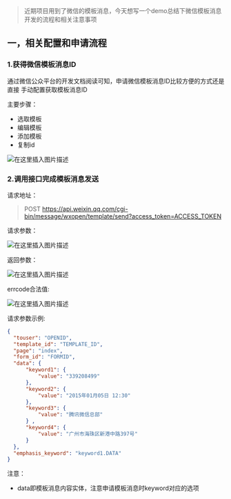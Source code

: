 >近期项目用到了微信的模板消息，今天想写一个demo总结下微信模板消息开发的流程和相关注意事项

## 一，相关配置和申请流程

### 1.获得微信模板消息ID

通过微信公众平台的开发文档阅读可知，申请微信模板消息ID比较方便的方式还是直接
手动配置获取模板消息ID

主要步骤：

- 选取模板
- 编辑模板
- 添加模板
- 复制id


![在这里插入图片描述](https://img-blog.csdnimg.cn/20190707220046632.png?x-oss-process=image/watermark,type_ZmFuZ3poZW5naGVpdGk,shadow_10,text_aHR0cHM6Ly9ibG9nLmNzZG4ubmV0L3dlaXhpbl80MTkyMjI4OQ==,size_16,color_FFFFFF,t_70)

### 2.调用接口完成模板消息发送

请求地址：
>POST https://api.weixin.qq.com/cgi-bin/message/wxopen/template/send?access_token=ACCESS_TOKEN

请求参数：

![在这里插入图片描述](https://img-blog.csdnimg.cn/20190707220512775.png?x-oss-process=image/watermark,type_ZmFuZ3poZW5naGVpdGk,shadow_10,text_aHR0cHM6Ly9ibG9nLmNzZG4ubmV0L3dlaXhpbl80MTkyMjI4OQ==,size_16,color_FFFFFF,t_70)

返回参数：

![在这里插入图片描述](https://img-blog.csdnimg.cn/20190707220628490.png?x-oss-process=image/watermark,type_ZmFuZ3poZW5naGVpdGk,shadow_10,text_aHR0cHM6Ly9ibG9nLmNzZG4ubmV0L3dlaXhpbl80MTkyMjI4OQ==,size_16,color_FFFFFF,t_70)

errcode合法值:

![在这里插入图片描述](https://img-blog.csdnimg.cn/20190707220657175.png?x-oss-process=image/watermark,type_ZmFuZ3poZW5naGVpdGk,shadow_10,text_aHR0cHM6Ly9ibG9nLmNzZG4ubmV0L3dlaXhpbl80MTkyMjI4OQ==,size_16,color_FFFFFF,t_70)


请求参数示例:
```json
{
  "touser": "OPENID",
  "template_id": "TEMPLATE_ID",
  "page": "index",
  "form_id": "FORMID",
  "data": {
      "keyword1": {
          "value": "339208499"
      },
      "keyword2": {
          "value": "2015年01月05日 12:30"
      },
      "keyword3": {
          "value": "腾讯微信总部"
      } ,
      "keyword4": {
          "value": "广州市海珠区新港中路397号"
      }
  },
  "emphasis_keyword": "keyword1.DATA"
}
```

注意：

- data即模板消息内容实体，注意申请模板消息时keyword对应的选项